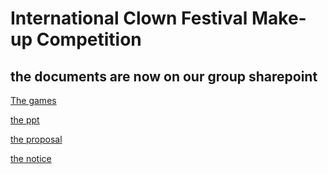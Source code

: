 # International Clown Festival Make-up Competition

## the documents are now on our group sharepoint 

[The games](https://deliagroup.sharepoint.com/:w:/s/clown_make-up/EWsjbIj5gEZBquHmBmlv4dYBe7JSnZi1k8rZXVG3A1Oh0g?e=BarYr6)

[the ppt](https://deliagroup.sharepoint.com/:p:/s/clown_make-up/ERcX62CtKKpOqHh-DwHkzKABP3Cl3WzWk6b6Zde7EH9DiA?e=IRwzFV)

[the proposal](https://deliagroup.sharepoint.com/:w:/s/clown_make-up/EZd_07gy9XBGntRVDnH0AskBt94aswaMxdTyO8zmD9KTIA?e=vcgifx)

[the notice](https://deliagroup.sharepoint.com/:w:/s/clown_make-up/ERoLLYYl8LlEqWu6qoxkUxkBmdnUqYpHP8F3qQceSFKx6A?e=8DvRU6)
